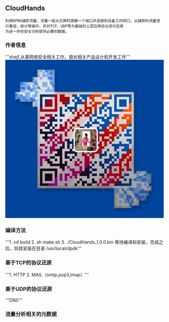 ## CloudHands
``` 
利用DPDK捕获流量，流量一般从交换机镜像一个端口并连接到设备工作网口。从捕获的流量进行重组，统计等操作，并对TCP，UDP等为基础的上层应用协议进行还原
为进一步的安全分析提供必要的数据。 

```

### 作者信息
'''shajf,从事网络安全相关工作，擅长相关产品设计和开发工作'''
![微信二维码](image/wxin.png)

### 编译方法
'''1. cd build
2. sh make.sh
3. ./CloudHands_1.0.0.bin
等待编译和安装，完成之后，将其安装在目录 /usr/local/dpdk'''

### 基于TCP的协议还原
'''1. HTTP
2. MAIL（smtp,pop3,imap）'''

### 基于UDP的协议还原
'''DNS'''

### 流量分析相关的元数据


